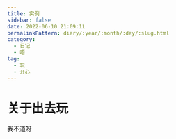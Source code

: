 ```yaml
---
title: 实例  
sidebar: false  
date: 2022-06-10 21:09:11  
permalinkPattern: diary/:year/:month/:day/:slug.html  
category: 
  - 日记     
  - 唔
tag: 
  - 玩
  - 开心
---
```


# 关于出去玩

我不道呀
